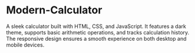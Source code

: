 # Modern-Calculator
A sleek calculator built with HTML, CSS, and JavaScript. It features a dark theme, supports basic arithmetic operations, and tracks calculation history. The responsive design ensures a smooth experience on both desktop and mobile devices.
